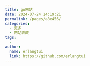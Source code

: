 ```yaml
---
title: go网站
date: 2024-07-24 14:19:21
permalink: /pages/a8e456/
categories:
  - 更多
  - 网站收藏
tags:
  - 
author: 
  name: erlangtui
  link: https://github.com/erlangtui
---
```

